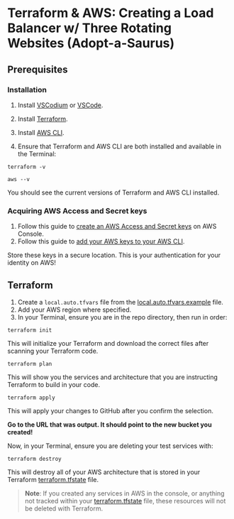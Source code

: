 # Terraform & AWS: Creating a Load Balancer w/ Three Rotating Websites (Adopt-a-Saurus)

## Prerequisites

### Installation

1. Install [VSCodium](https://vscodium.com/) or [VSCode](https://code.visualstudio.com/).

2. Install [Terraform](https://developer.hashicorp.com/terraform/install).

3. Install [AWS CLI](https://docs.aws.amazon.com/cli/latest/userguide/getting-started-install.html).

4. Ensure that Terraform and AWS CLI are both installed and available in the Terminal:

```shell
terraform -v
```

```shell
aws --v
```

You should see the current versions of Terraform and AWS CLI installed.

### Acquiring AWS Access and Secret keys

1. Follow this guide to [create an AWS Access and Secret keys](https://docs.aws.amazon.com/IAM/latest/UserGuide/id_credentials_access-keys.html#Using_CreateAccessKey) on AWS Console.
2. Follow this guide to [add your AWS keys to your AWS CLI](https://docs.aws.amazon.com/cli/latest/reference/configure/#examples).

Store these keys in a secure location. This is your authentication for your identity on AWS!

## Terraform

1. Create a `local.auto.tfvars` file from the [local.auto.tfvars.example](./local.auto.tfvars.example) file.
2. Add your AWS region where specified.
3. In your Terminal, ensure you are in the repo directory, then run in order:

```hcl
terraform init
```

This will initialize your Terraform and download the correct files after scanning your Terraform code.

```hcl
terraform plan
```

This will show you the services and architecture that you are instructing Terraform to build in your code.

```hcl
terraform apply
```

This will apply your changes to GitHub after you confirm the selection.

**Go to the URL that was output. It should point to the new bucket you created!**

Now, in your Terminal, ensure you are deleting your test services with:

```hcl
terraform destroy
```

This will destroy all of your AWS architecture that is stored in your Terraform [terraform.tfstate](./terraform.tfstate) file.

> **Note**: If you created any services in AWS in the console, or anything not tracked within your [terraform.tfstate](./terraform.tfstate) file, these resources will not be deleted with Terraform.

